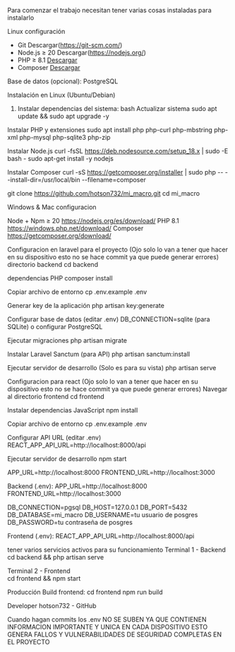 Para comenzar el trabajo necesitan tener varias cosas instaladas para instalarlo 

Linux configuración 
- Git Descargar(https://git-scm.com/)
- Node.js ≥ 20 Descargar(https://nodejs.org/)
- PHP ≥ 8.1 [Descargar](https://www.php.net/)
- Composer [Descargar](https://getcomposer.org/)

 Base de datos (opcional):
 PostgreSQL 

 Instalación en Linux (Ubuntu/Debian)

 1. Instalar dependencias del sistema:
bash
Actualizar sistema
sudo apt update && sudo apt upgrade -y

Instalar PHP y extensiones
sudo apt install php php-curl php-mbstring php-xml php-mysql php-sqlite3 php-zip

Instalar Node.js
curl -fsSL https://deb.nodesource.com/setup_18.x | sudo -E bash -
sudo apt-get install -y nodejs

Instalar Composer
curl -sS https://getcomposer.org/installer | sudo php -- --install-dir=/usr/local/bin --filename=composer

git clone https://github.com/hotson732/mi_macro.git
cd mi_macro


Windows & Mac configuracion

Node + Npm ≥ 20 https://nodejs.org/es/download/
PHP 8.1 https://windows.php.net/download/
Composer https://getcomposer.org/download/



Configuracion en laravel para el proyecto (Ojo solo lo van a tener que hacer en su dispositivo esto no se hace commit ya que puede generar errores)
 directorio backend
cd backend

 dependencias PHP
composer install

Copiar archivo de entorno
cp .env.example .env

Generar key de la aplicación
php artisan key:generate

Configurar base de datos (editar .env)
DB_CONNECTION=sqlite (para SQLite)
 o configurar PostgreSQL


Ejecutar migraciones
php artisan migrate

Instalar Laravel Sanctum (para API)
php artisan sanctum:install

Ejecutar servidor de desarrollo (Solo es para su vista)
php artisan serve


Configuracion para react (Ojo solo lo van a tener que hacer en su dispositivo esto no se hace commit ya que puede generar errores)
Navegar al directorio frontend
cd frontend

 Instalar dependencias JavaScript
npm install

 Copiar archivo de entorno
cp .env.example .env

Configurar API URL (editar .env)
 REACT_APP_API_URL=http://localhost:8000/api

Ejecutar servidor de desarrollo
npm start


APP_URL=http://localhost:8000
FRONTEND_URL=http://localhost:3000

Backend (.env):
APP_URL=http://localhost:8000
FRONTEND_URL=http://localhost:3000

DB_CONNECTION=pgsql
DB_HOST=127.0.0.1
DB_PORT=5432
DB_DATABASE=mi_macro
DB_USERNAME=tu usuario de posgres 
DB_PASSWORD=tu contraseña de posgres


Frontend (.env):
REACT_APP_API_URL=http://localhost:8000/api


tener varios servicios activos para su funcionamiento
Terminal 1 - Backend
cd backend && php artisan serve

 Terminal 2 - Frontend  
cd frontend && npm start

Producción
Build frontend:
cd frontend
npm run build

Developer
hotson732 - GitHub

Cuando hagan commits los .env NO SE SUBEN YA QUE CONTIENEN INFORMACION IMPORTANTE Y UNICA EN CADA DISPOSITIVO ESTO GENERA FALLOS Y VULNERABILIDADES DE SEGURIDAD COMPLETAS EN EL PROYECTO
